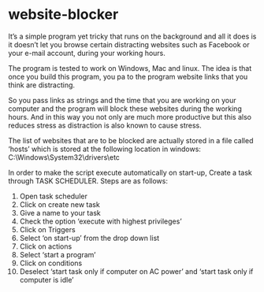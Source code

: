 # website-blocker

It’s a simple program yet tricky that runs on the background and all it does is it doesn’t let you browse certain distracting websites such as Facebook or your e-mail account, during your working hours.

The program is tested to work on Windows, Mac and linux.
The idea is that once you build this program, you pa to the program website links that you think are distracting.

So you pass links as strings and the time that you are working on your computer and the program will block these websites during the working hours.
And in this way you not only are much more productive but this also reduces stress as distraction is also known to cause stress.

The list of websites that are to be blocked are actually stored in a file called ‘hosts’ which is stored at the following location in windows:
C:\Windows\System32\drivers\etc

In order to make the script execute automatically on start-up, Create a task through TASK SCHEDULER.
Steps are as follows:
1. Open task scheduler
2. Click on create new task
3. Give a name to your task
4. Check the option ‘execute with highest privileges’
5. Click on Triggers
6. Select ‘on start-up’ from the drop down list
7. Click on actions
8. Select ‘start a program’
9. Click on conditions
10. Deselect ‘start task only if computer on AC power’ and ‘start task only if computer is idle’
